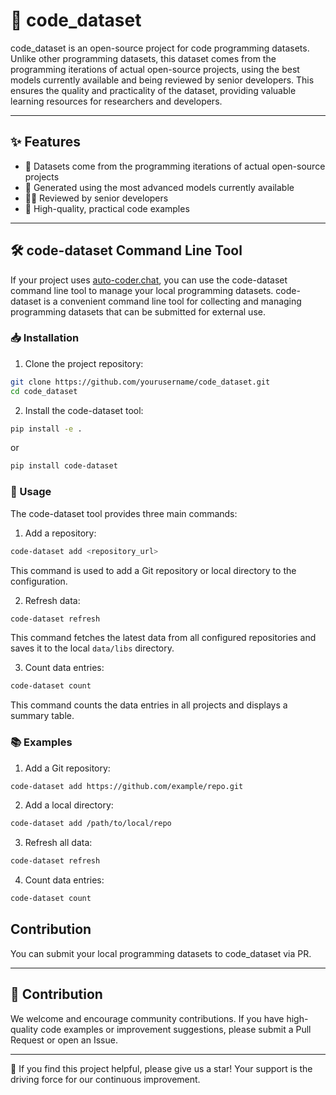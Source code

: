 
# 🚀 code_dataset

code_dataset is an open-source project for code programming datasets. Unlike other programming datasets, this dataset comes from the programming iterations of actual open-source projects, using the best models currently available and being reviewed by senior developers. This ensures the quality and practicality of the dataset, providing valuable learning resources for researchers and developers.

---

## ✨ Features

- 🌟 Datasets come from the programming iterations of actual open-source projects
- 🤖 Generated using the most advanced models currently available
- 👨‍💻 Reviewed by senior developers
- 💎 High-quality, practical code examples

---

## 🛠 code-dataset Command Line Tool

If your project uses [auto-coder.chat](https://auto-coder.chat), you can use the code-dataset command line tool to manage your local programming datasets. code-dataset is a convenient command line tool for collecting and managing programming datasets that can be submitted for external use.

### 📥 Installation

1. Clone the project repository:

```bash
git clone https://github.com/yourusername/code_dataset.git
cd code_dataset
```

2. Install the code-dataset tool:

```bash
pip install -e .
```

or

```bash
pip install code-dataset
```

### 🔧 Usage

The code-dataset tool provides three main commands:

1. Add a repository:

```bash
code-dataset add <repository_url>
```

This command is used to add a Git repository or local directory to the configuration.

2. Refresh data:

```bash
code-dataset refresh
```

This command fetches the latest data from all configured repositories and saves it to the local `data/libs` directory.

3. Count data entries:

```bash
code-dataset count
```

This command counts the data entries in all projects and displays a summary table.

### 📚 Examples

1. Add a Git repository:

```bash
code-dataset add https://github.com/example/repo.git
```

2. Add a local directory:

```bash
code-dataset add /path/to/local/repo
```

3. Refresh all data:

```bash
code-dataset refresh
```

4. Count data entries:

```bash
code-dataset count
```

## Contribution

You can submit your local programming datasets to code_dataset via PR.

---

## 🤝 Contribution

We welcome and encourage community contributions. If you have high-quality code examples or improvement suggestions, please submit a Pull Request or open an Issue.

---

🌟 If you find this project helpful, please give us a star! Your support is the driving force for our continuous improvement.
